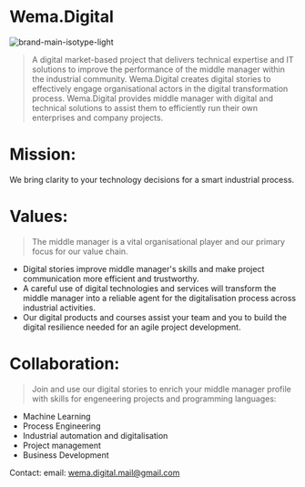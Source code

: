 # Wema.Digital

![brand-main-isotype-light](https://github.com/user-attachments/assets/4a187fba-b195-479d-b864-1eb8f0cbd2f0)


> A digital market-based project that delivers technical expertise and IT solutions to improve the performance of the middle manager within the industrial community.
> Wema.Digital creates digital stories to effectively engage organisational actors in the digital transformation process.
> Wema.Digital provides middle manager with digital and technical solutions to assist them to efficiently run their own enterprises and company projects.

# Mission:

We bring clarity to your technology decisions for a smart industrial process.

# Values:

> The middle manager is a vital organisational player and our primary focus for our value chain.

- Digital stories improve middle manager's skills and make project communication more efficient and trustworthy.
- A careful use of digital technologies and services will transform the middle manager into a reliable agent for the digitalisation process across industrial activities.
- Our digital products and courses assist your team and you to build the digital resilience needed for an agile project development.
  
# Collaboration:

> Join and use our digital stories to enrich your middle manager profile with skills for engeneering projects and programming languages:

- Machine Learning 
- Process Engineering
- Industrial automation and digitalisation
- Project management
- Business Development

Contact: 
email: wema.digital.mail@gmail.com
